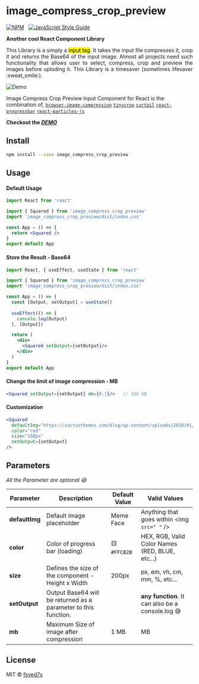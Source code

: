 # image_compress_crop_preview

[![NPM](https://img.shields.io/npm/v/image_compress_crop_preview.svg)](https://www.npmjs.com/package/image_compress_crop_preview) &nbsp; [![JavaScript Style Guide](https://img.shields.io/badge/code_style-standard-brightgreen.svg)](https://standardjs.com)

__Another cool React Component Library__ 

<p style='text-align:justify'>This Library is a simply a <mark>input tag</mark>. It takes the input file compresses it, crop it and returns the Base64 of the input image. Almost all projects need such functionality that allows user to select, compress, crop and preview the images before uploding it. This Library is a timesaver (sometimes lifesaver :sweat_smile:).</p>

![Demo](demo.gif)

Image Compress Crop Preview Input Component for React is the combination of, 
[`browser-image-compression`](https://www.npmjs.com/package/browser-image-compression) [`tinycrop`](https://www.npmjs.com/package/browser-image-compression) [`curtail`](https://www.npmjs.com/package/browser-image-compression) [`react-progressbar`](https://www.npmjs.com/package/browser-image-compression) [`react-particles-js`](https://www.npmjs.com/package/browser-image-compression)

__Checkout the *[DEMO](https://1dthizajchmucopxjhxata-on.drv.tw/build/)*__

## Install

```bash
npm install --save image_compress_crop_preview
```

## Usage

#### Default Usage
```jsx
import React from 'react'

import { Squared } from 'image_compress_crop_preview'
import 'image_compress_crop_preview/dist/index.css'

const App = () => {
  return <Squared />
}
export default App
```

#### Store the Result - Base64 
```jsx
import React, { useEffect, useState } from 'react'

import { Squared } from 'image_compress_crop_preview'
import 'image_compress_crop_preview/dist/index.css'

const App = () => {
  const [Output, setOutput] = useState()
  
  useEffect(() => {
    console.log(Output)
  }, [Output])

  return (
    <div>
      <Squared setOutput={setOutput}/>
    </div>
  )
}
export default App
```

#### Change the limit of image compression - MB
```jsx
<Squared setOutput={setOutput} mb={0.1}/>   // 100 KB
```

#### Customization
```jsx
<Squared 
  defaultImg="https://cactusthemes.com/blog/wp-content/uploads/2018/01/tt_avatar_small.jpg" 
  color="red" 
  size="150px" 
  setOutput={setOutput}
/>
```

## Parameters 
*All the Parameter are optional :sweat_smile:*

Parameter | Description | Default Value | Valid Values
------------ | ------------- | ------------- | -------------
__defaultImg__ | Default image placeholder | Meme Face | Anything that goes within <img `src=" "` />
__color__ | Color of progress bar (loading) | :yellow_square: `#FFCB2B` | HEX, RGB, Valid Color Names (RED, BLUE, etc...)
__size__ | Defines the size of the component - Height x Width | 200px | px, em, vh, cm, mm, %, etc...
__setOutput__ | Output Base64 will be returned as a parameter to this function. |  | __any function__. It can also be a console.log :sweat_smile:
  __mb__ | Maximum Size of image after compression | 1 MB | MB

## License

MIT © [fsyed7x](https://github.com/fsyed7x)
